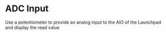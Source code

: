 # ADC Input

Use a potentiometer to provide an analog input to the AIO of the Launchpad and display the read value
